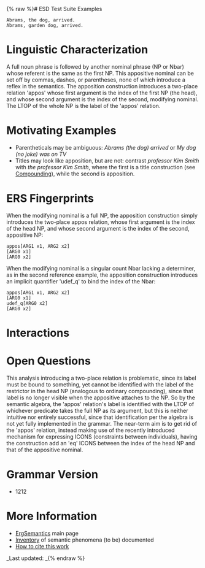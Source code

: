 {% raw %}# ESD Test Suite Examples

    Abrams, the dog, arrived.
    Abrams, garden dog, arrived.

# Linguistic Characterization

A full noun phrase is followed by another nominal phrase (NP or Nbar)
whose referent is the same as the first NP. This appositive nominal can
be set off by commas, dashes, or parentheses, none of which introduce a
reflex in the semantics. The apposition construction introduces a
two-place relation 'appos' whose first argument is the index of the
first NP (the head), and whose second argument is the index of the
second, modifying nominal. The LTOP of the whole NP is the label of the
'appos' relation.

# Motivating Examples

- Parentheticals may be ambiguous: *Abrams (the dog) arrived* or *My
dog (no joke) was on TV*
- Titles may look like apposition, but are not: contrast *professor
Kim Smith* with *the professor Kim Smith*, where the first is a
title construction (see [Compounding](../ErgSemantics_Compounding)),
while the second is apposition.

# ERS Fingerprints

When the modifying nominal is a full NP, the apposition construction
simply introduces the two-place appos relation, whose first argument is
the index of the head NP, and whose second argument is the index of the
second, appositive NP:

    appos[ARG1 x1, ARG2 x2]
    [ARG0 x1]
    [ARG0 x2]

When the modifying nominal is a singular count Nbar lacking a
determiner, as in the second reference example, the apposition
construction introduces an implicit quantifier 'udef\_q' to bind the
index of the Nbar:

    appos[ARG1 x1, ARG2 x2]
    [ARG0 x1]
    udef_q[ARG0 x2]
    [ARG0 x2]

# Interactions

# Open Questions

This analysis introducing a two-place relation is problematic, since its
label must be bound to something, yet cannot be identified with the
label of the restrictor in the head NP (analogous to ordinary
compounding), since that label is no longer visible when the appositive
attaches to the NP. So by the semantic algebra, the 'appos' relation's
label is identified with the LTOP of whichever predicate takes the full
NP as its argument, but this is neither intuitive nor entirely
successful, since that identification per the algebra is not yet fully
implemented in the grammar. The near-term aim is to get rid of the
'appos' relation, instead making use of the recently introduced
mechanism for expressing ICONS (constraints between individuals), having
the construction add an 'eq' ICONS between the index of the head NP and
that of the appositive nominal.

# Grammar Version

- 1212

# More Information

- [ErgSemantics](../ErgSemantics) main page
- [Inventory](../ErgSemantics_Inventory) of semantic phenomena (to be)
documented
- [How to cite this work](../ErgSemantics_HowToCite)

_Last updated: _{% endraw %}